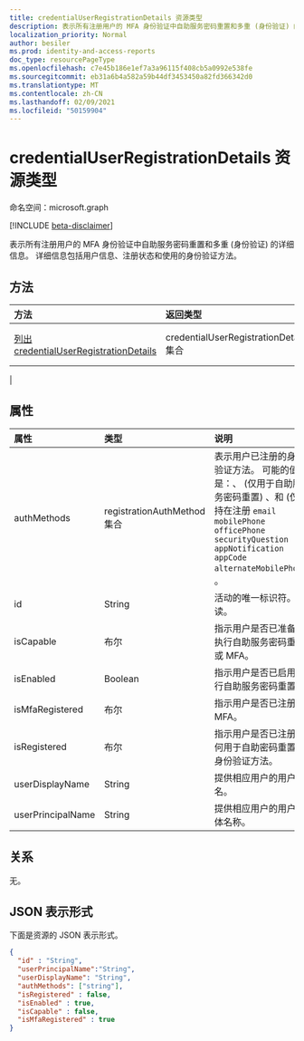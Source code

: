 ```yaml
---
title: credentialUserRegistrationDetails 资源类型
description: 表示所有注册用户的 MFA 身份验证中自助服务密码重置和多重 (身份验证) 的详细信息。
localization_priority: Normal
author: besiler
ms.prod: identity-and-access-reports
doc_type: resourcePageType
ms.openlocfilehash: c7e45b186e1ef7a3a96115f408cb5a0992e538fe
ms.sourcegitcommit: eb31a6b4a582a59b44df3453450a82fd366342d0
ms.translationtype: MT
ms.contentlocale: zh-CN
ms.lasthandoff: 02/09/2021
ms.locfileid: "50159904"
---
```

# <a name="credentialuserregistrationdetails-resource-type"></a>credentialUserRegistrationDetails 资源类型

命名空间：microsoft.graph

[!INCLUDE [beta-disclaimer](../../includes/beta-disclaimer.md)]

表示所有注册用户的 MFA 身份验证中自助服务密码重置和多重 (身份验证) 的详细信息。 详细信息包括用户信息、注册状态和使用的身份验证方法。

## <a name="methods"></a>方法

| 方法       | 返回类型 | 说明 |
|:-------------|:------------|:------------|
| [列出 credentialUserRegistrationDetails](../api/reportroot-list-credentialuserregistrationdetails.md) | credentialUserRegistrationDetails 集合 | 获取给定租户 [的 credentialUserRegistrationDetails](../resources/credentialuserregistrationdetails.md) 对象列表。
 |

## <a name="properties"></a>属性

| 属性     | 类型        | 说明 |
|:-------------|:------------|:------------|
| authMethods | registrationAuthMethod 集合 | 表示用户已注册的身份验证方法。 可能的值是：、 (仅用于自助服务密码重置) 、和 (仅支持在注册 `email` `mobilePhone` `officePhone` `securityQuestion` `appNotification` `appCode` `alternateMobilePhone`) 。 |
| id | String | 活动的唯一标识符。 只读。|
| isCapable | 布尔 | 指示用户是否已准备好执行自助服务密码重置或 MFA。 |
| isEnabled | Boolean | 指示用户是否已启用执行自助服务密码重置。 |
| isMfaRegistered | 布尔 | 指示用户是否已注册 MFA。 |
| isRegistered | 布尔 | 指示用户是否已注册任何用于自助密码重置的身份验证方法。 |
| userDisplayName | String | 提供相应用户的用户名。 |
| userPrincipalName | String | 提供相应用户的用户主体名称。 |

## <a name="relationships"></a>关系

无。

## <a name="json-representation"></a>JSON 表示形式

下面是资源的 JSON 表示形式。

<!-- {
  "blockType": "resource",
  "optionalProperties": [

  ],
  "@odata.type": "microsoft.graph.credentialUserRegistrationDetails",
  "keyProperty": "id"
}-->

```json
{
  "id" : "String",
  "userPrincipalName":"String",
  "userDisplayName": "String",
  "authMethods": ["string"],
  "isRegistered" : false,
  "isEnabled" : true,
  "isCapable" : false,
  "isMfaRegistered" : true
}
```

<!-- uuid: 16cd6b66-4b1a-43a1-adaf-3a886856ed98
2019-02-04 14:57:30 UTC -->
<!-- {
  "type": "#page.annotation",
  "description": "credentialUserRegistrationDetails resource",
  "keywords": "",
  "section": "documentation",
  "tocPath": ""
}-->


